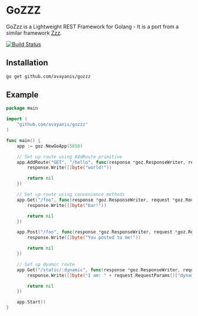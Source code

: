 # GoZZZ

GoZzz is a Lightweight REST Framework for Golang - It is a port from a similar
framework [Zzz](https://github.com/avayanis/zzz).

[![Build Status](https://travis-ci.org/avayanis/gozzz.svg)](https://travis-ci.org/avayanis/gozzz)

## Installation
```bash
go get github.com/avayanis/gozzz
```

## Example
```go
package main

import (
	"github.com/avayanis/gozzz"
)

func main() {
	app := goz.NewGoApp(5050)

	// Set up route using AddRoute primitive
	app.AddRoute("GET", "/hello", func(response *goz.ResponseWriter, request *goz.Request) error {
		response.Write([]byte("world!"))

		return nil
	})

	// Set up route using convenience methods
	app.Get("/foo", func(response *goz.ResponseWriter, request *goz.Request) error {
		response.Write([]byte("bar!"))

		return nil
	})

	app.Post("/foo", func(response *goz.ResponseWriter, request *goz.Request) error {
		response.Write([]byte("You posted to me!"))

		return nil
	})

	// Set up dyamic route
	app.Get("/static/:dynamic", func(response *goz.ResponseWriter, request *goz.Request) error {
		response.Write([]byte("I am: " + request.RequestParams()["dynamic"]))

		return nil
	})

	app.Start()
}
```
